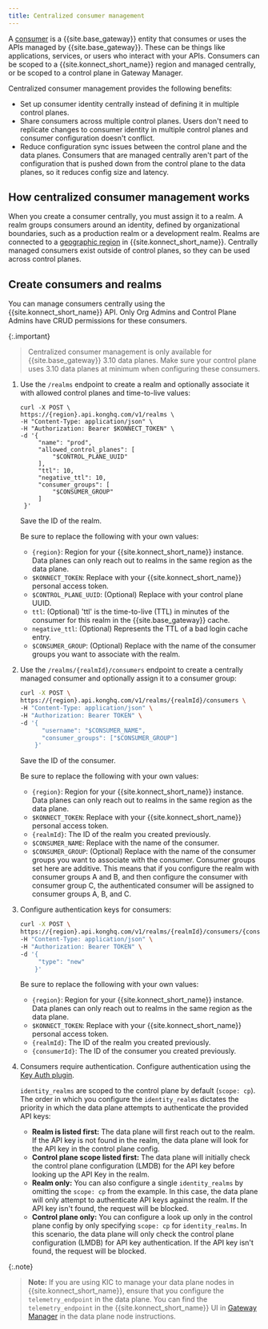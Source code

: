 ```yaml
---
title: Centralized consumer management
---
```


A [consumer](/gateway/latest/key-concepts/consumers/) is a {{site.base_gateway}} entity that consumes or uses the APIs managed by {{site.base_gateway}}. These can be things like applications, services, or users who interact with your APIs. Consumers can be scoped to a {{site.konnect_short_name}} region and managed centrally, or be scoped to a control plane in Gateway Manager.

Centralized consumer management provides the following benefits:
* Set up consumer identity centrally instead of defining it in multiple control planes.
* Share consumers across multiple control planes. Users don't need to replicate changes to consumer identity in multiple control planes and consumer configuration doesn't conflict.
* Reduce configuration sync issues between the control plane and the data planes. Consumers that are managed centrally aren't part of the configuration that is pushed down from the control plane to the data planes, so it reduces config size and latency. 

## How centralized consumer management works

When you create a consumer centrally, you must assign it to a realm. A realm groups consumers around an identity, defined by organizational boundaries, such as a production realm or a development realm. Realms are connected to a [geographic region](/konnect/geo/) in {{site.konnect_short_name}}. Centrally managed consumers exist outside of control planes, so they can be used across control planes.

## Create consumers and realms 

You can manage consumers centrally using the {{site.konnect_short_name}} API. Only Org Admins and Control Plane Admins have CRUD permissions for these consumers. 

{:.important}
> Centralized consumer management is only available for {{site.base_gateway}} 3.10 data planes. Make sure your control plane uses 3.10 data planes at minimum when configuring these consumers.

1. Use the `/realms` endpoint to create a realm and optionally associate it with allowed control planes and time-to-live values:
   ```
   curl -X POST \
   https://{region}.api.konghq.com/v1/realms \
   -H "Content-Type: application/json" \
   -H "Authorization: Bearer $KONNECT_TOKEN" \
   -d '{
        "name": "prod",
        "allowed_control_planes": [
            "$CONTROL_PLANE_UUID"
        ],
        "ttl": 10,
        "negative_ttl": 10,
        "consumer_groups": [
            "$CONSUMER_GROUP"
        ]
    }'
   ```
   Save the ID of the realm.

   Be sure to replace the following with your own values:
   * `{region}`: Region for your {{site.konnect_short_name}} instance. Data planes can only reach out to realms in the same region as the data plane.
   * `$KONNECT_TOKEN`: Replace with your {{site.konnect_short_name}} personal access token.
   * `$CONTROL_PLANE_UUID`: (Optional) Replace with your control plane UUID.
   * `ttl`: (Optional) 'ttl' is the time-to-live (TTL) in minutes of the consumer for this realm in the {{site.base_gateway}} cache.
   * `negative_ttl`: (Optional) Represents the TTL of a bad login cache entry.
   * `$CONSUMER_GROUP`: (Optional) Replace with the name of the consumer groups you want to associate with the realm.
1. Use the `/realms/{realmId}/consumers` endpoint to create a centrally managed consumer and optionally assign it to a consumer group:
   ```sh
   curl -X POST \
   https://{region}.api.konghq.com/v1/realms/{realmId}/consumers \
   -H "Content-Type: application/json" \
   -H "Authorization: Bearer TOKEN" \
   -d '{
         "username": "$CONSUMER_NAME",
         "consumer_groups": ["$CONSUMER_GROUP"]
       }'
   ```
   Save the ID of the consumer.

   Be sure to replace the following with your own values:
   * `{region}`: Region for your {{site.konnect_short_name}} instance. Data planes can only reach out to realms in the same region as the data plane.
   * `$KONNECT_TOKEN`: Replace with your {{site.konnect_short_name}} personal access token.
   * `{realmId}`: The ID of the realm you created previously. 
   * `$CONSUMER_NAME`: Replace with the name of the consumer.
   * `$CONSUMER_GROUP`: (Optional) Replace with the name of the consumer groups you want to associate with the consumer. Consumer groups set here are additive. This means that if you configure the realm with consumer groups A and B, and then configure the consumer with consumer group C, the authenticated consumer will be assigned to consumer groups A, B, and C.
1. Configure authentication keys for consumers:
   ```sh
   curl -X POST \
   https://{region}.api.konghq.com/v1/realms/{realmId}/consumers/{consumerId}/keys \
   -H "Content-Type: application/json" \
   -H "Authorization: Bearer TOKEN" \
   -d '{
        "type": "new"
       }'
   ```
   Be sure to replace the following with your own values:
   * `{region}`: Region for your {{site.konnect_short_name}} instance. Data planes can only reach out to realms in the same region as the data plane.
   * `$KONNECT_TOKEN`: Replace with your {{site.konnect_short_name}} personal access token.
   * `{realmId}`: The ID of the realm you created previously.
   * `{consumerId}`: The ID of the consumer you created previously.

1. Consumers require authentication. Configure authentication using the [Key Auth plugin](/hub/kong-inc/key-auth/how-to/).

   `identity_realms` are scoped to the control plane by default (`scope: cp`). The order in which you configure the `identity_realms` dictates the priority in which the data plane attempts to authenticate the provided API keys:

    * **Realm is listed first:** The data plane will first reach out to the realm. If the API key is not found in the realm, the data plane will look for the API key in the control plane config. 
    * **Control plane scope listed first:** The data plane will initially check the control plane configuration (LMDB) for the API key before looking up the API Key in the realm.
    * **Realm only:** You can also configure a single `identity_realms` by omitting the `scope: cp` from the example. In this case, the data plane will only attempt to authenticate API keys against the realm. If the API key isn't found, the request will be blocked.
    * **Control plane only:** You can configure a look up only in the control plane config by only specifying `scope: cp` for `identity_realms`. In this scenario, the data plane will only check the control plane configuration (LMDB) for API key authentication. If the API key isn't found, the request will be blocked.

{:.note}
> **Note:** If you are using KIC to manage your data plane nodes in {{site.konnect_short_name}}, ensure that you configure the `telemetry_endpoint` in the data plane. You can find the `telemetry_endpoint` in the {{site.konnect_short_name}} UI in [Gateway Manager](https://cloud.konghq.com/gateway-manager/) in the data plane node instructions.


